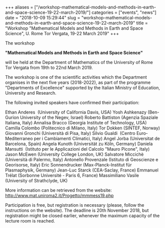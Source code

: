 +++
aliases = ["/workshop-mathematical-models-and-methods-in-earth-and-space-science-19-22-march-2019/"]
categories = ["events", "news"]
date = "2018-10-09 15:29:44"
slug = "workshop-mathematical-models-and-methods-in-earth-and-space-science-19-22-march-2019"
title = "Workshop \"Mathematical Models and Methods in Earth and Space Science\", U. Rome Tor Vergata, 19-22 March 2019"
+++

<div class="gs">

<div>

<div id=":im" class="ii gt">

<div class="a3s aXjCH" role="gridcell">

The workshop

</div>

<div class="a3s aXjCH" role="gridcell">

</div>

</div>

</div>

</div>

<div class="gs">

<div>

<div id=":im" class="ii gt">

<div class="a3s aXjCH" role="gridcell">

**"Mathematical Models and Methods in Earth and Space Science"**

will be held at the Department of Mathematics of the University of Rome
Tor Vergata from 19th to 22nd March 2019.

The workshop is one of the scientific activities which the Department
organises in the next five years (2018-2022), as part of the programme
"Departments of Excellence" supported by the Italian Ministry of
Education, University and Research.

The following invited speakers have confirmed their participation:

Ethan Anderes  (University of California Davis, USA) Yosh Ashkenazy
(Ben-Gurion University of the Negev, Israel) Roberto Battiston (Agenzia
Spaziale Italiana, Italy) Annalisa Bracco (Georgia Institute of
Technology, USA) Camilla Colombo (Politecnico di Milano, Italy) Tor
Dokken (SINTEF, Norway) Giovanni Gronchi (Università di Pisa, Italy)
Silvio Gualdi  (Centro Euro-Mediterraneo per i Cambiamenti Climatici,
Italy) Angel Jorba (Universitat de Barcelona, Spain) Angela Kunoth
(Universität zu Köln, Germany) Daniela Mansutti  (Istituto per le
Applicazioni del Calcolo "Mauro Picone", Italy) Jason McEwen (University
College London, UK) Salvatore Miccichè (Università di Palermo, Italy)
Antonello Provenzale (Istituto di Geoscienze e Georisorse, Italy) Eric
Sonnendrucker (Max-Planck-Institut für Plasmaphysik, Germany) Jean-Luc
Starck (CEA-Saclay, France) Emmanuel Trélat (Sorbonne Université - Paris
6, France) Massimiliano Vasile (University of Strathclyde, UK)

More information can be retrieved from the website:
<http://www.mat.uniroma2.it/Progetto/mmmess19.php>

Participation is free, but registration is necessary (please, follow the
instructions on the website). The deadline is 20th November 2018, but
registration might be closed earlier, whenever the maximum capacity of
the lecture room is reached.

</div>

</div>

<div id=":za" class="hq gt a10">

<div id=":z8" class="aQH">

<div class="aZK">

</div>

</div>

</div>

<div class="hi">

</div>

</div>

</div>
